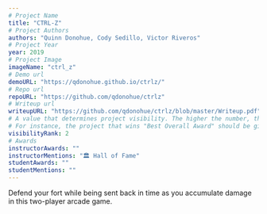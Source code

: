 ```yaml
---
# Project Name
title: "CTRL-Z"
# Project Authors
authors: "Quinn Donohue, Cody Sedillo, Victor Riveros"
# Project Year
year: 2019
# Project Image
imageName: "ctrl_z"
# Demo url
demoURL: "https://qdonohue.github.io/ctrlz/"
# Repo url
repoURL: "https://github.com/qdonohue/ctrlz"
# Writeup url
writeupURL: "https://github.com/qdonohue/ctrlz/blob/master/Writeup.pdf"
# A value that determines project visibility. The higher the number, the closer it will appear to the top
# For instance, the project that wins "Best Overall Award" should be given the highest visibilityRank
visibilityRank: 2
# Awards
instructorAwards: ""
instructorMentions: "🏛️ Hall of Fame"
studentAwards: ""
studentMentions: ""
---
```

Defend your fort while being sent back in time as you accumulate damage in this two-player arcade game.
